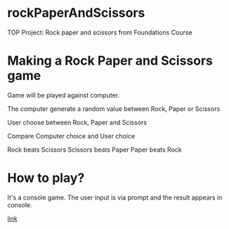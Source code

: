# rockPaperAndScissors
TOP Project: Rock paper and scissors from Foundations Course

# Making a Rock Paper and Scissors game
Game will be played against computer.

The computer generate a random value between Rock, Paper or Scissors

User choose between Rock, Paper and Scissors

Compare Computer choice and User choice

Rock beats Scissors
Scissors beats Paper
Paper beats Rock

# How to play?
It's a console game. The user input is via prompt and the result appears in console.

[link](https://bgns42.github.io/rockPaperAndScissors)